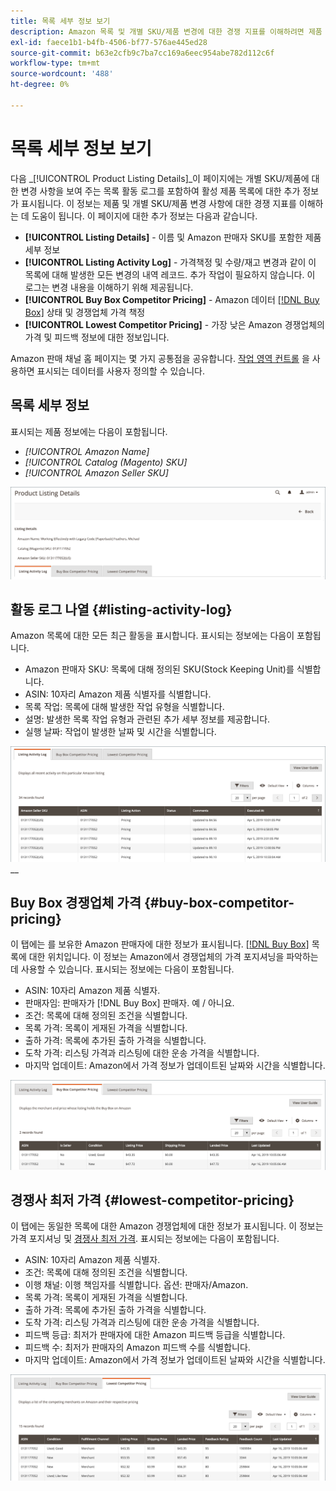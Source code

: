 ```yaml
---
title: 목록 세부 정보 보기
description: Amazon 목록 및 개별 SKU/제품 변경에 대한 경쟁 지표를 이해하려면 제품 목록 세부 사항 페이지 를 검토하십시오.
exl-id: faece1b1-b4fb-4506-bf77-576ae445ed28
source-git-commit: b63e2cfb9c7ba7cc169a6eec954abe782d112c6f
workflow-type: tm+mt
source-wordcount: '488'
ht-degree: 0%

---
```


# 목록 세부 정보 보기

다음 _[!UICONTROL Product Listing Details]_이 페이지에는 개별 SKU/제품에 대한 변경 사항을 보여 주는 목록 활동 로그를 포함하여 활성 제품 목록에 대한 추가 정보가 표시됩니다. 이 정보는 제품 및 개별 SKU/제품 변경 사항에 대한 경쟁 지표를 이해하는 데 도움이 됩니다. 이 페이지에 대한 추가 정보는 다음과 같습니다.

- **[!UICONTROL Listing Details]** - 이름 및 Amazon 판매자 SKU를 포함한 제품 세부 정보
- **[!UICONTROL Listing Activity Log]** - 가격책정 및 수량/재고 변경과 같이 이 목록에 대해 발생한 모든 변경의 내역 레코드. 추가 작업이 필요하지 않습니다. 이 로그는 변경 내용을 이해하기 위해 제공됩니다.
- **[!UICONTROL Buy Box Competitor Pricing]** - Amazon 데이터 [[!DNL Buy Box]](./buy-box-competitor-pricing.md) 상태 및 경쟁업체 가격 책정
- **[!UICONTROL Lowest Competitor Pricing]** - 가장 낮은 Amazon 경쟁업체의 가격 및 피드백 정보에 대한 정보입니다.

Amazon 판매 채널 홈 페이지는 몇 가지 공통점을 공유합니다. [작업 영역 컨트롤](./workspace-controls.md) 을 사용하면 표시되는 데이터를 사용자 정의할 수 있습니다.

## 목록 세부 정보

표시되는 제품 정보에는 다음이 포함됩니다.

- _[!UICONTROL Amazon Name]_
- _[!UICONTROL Catalog (Magento) SKU]_
- _[!UICONTROL Amazon Seller SKU]_

![목록 세부 정보](assets/amazon-product-listing-details.png)

## 활동 로그 나열 {#listing-activity-log}

Amazon 목록에 대한 모든 최근 활동을 표시합니다. 표시되는 정보에는 다음이 포함됩니다.

- Amazon 판매자 SKU: 목록에 대해 정의된 SKU(Stock Keeping Unit)를 식별합니다.
- ASIN: 10자리 Amazon 제품 식별자를 식별합니다.
- 목록 작업: 목록에 대해 발생한 작업 유형을 식별합니다.
- 설명: 발생한 목록 작업 유형과 관련된 추가 세부 정보를 제공합니다.
- 실행 날짜: 작업이 발생한 날짜 및 시간을 식별합니다.

![제품 목록 세부 사항 - 활동 로그 나열](assets/amazon-listing-activity-log.png)
__

## Buy Box 경쟁업체 가격 {#buy-box-competitor-pricing}

이 탭에는 를 보유한 Amazon 판매자에 대한 정보가 표시됩니다. [[!DNL Buy Box]](./buy-box-competitor-pricing.md) 목록에 대한 위치입니다. 이 정보는 Amazon에서 경쟁업체의 가격 포지셔닝을 파악하는 데 사용할 수 있습니다. 표시되는 정보에는 다음이 포함됩니다.

- ASIN: 10자리 Amazon 제품 식별자.
- 판매자임: 판매자가 [!DNL Buy Box] 판매자. 예 / 아니요.
- 조건: 목록에 대해 정의된 조건을 식별합니다.
- 목록 가격: 목록이 게재된 가격을 식별합니다.
- 출하 가격: 목록에 추가된 출하 가격을 식별합니다.
- 도착 가격: 리스팅 가격과 리스팅에 대한 운송 가격을 식별합니다.
- 마지막 업데이트: Amazon에서 가격 정보가 업데이트된 날짜와 시간을 식별합니다.

![제품 목록 세부 정보: Buy Box 경쟁업체 가격](assets/amazon-listing-details-buy-box-2.png)

## 경쟁사 최저 가격 {#lowest-competitor-pricing}

이 탭에는 동일한 목록에 대한 Amazon 경쟁업체에 대한 정보가 표시됩니다. 이 정보는 가격 포지셔닝 및 [경쟁사 최저 가격](./lowest-competitor-pricing.md). 표시되는 정보에는 다음이 포함됩니다.

- ASIN: 10자리 Amazon 제품 식별자.
- 조건: 목록에 대해 정의된 조건을 식별합니다.
- 이행 채널: 이행 책임자를 식별합니다. 옵션: 판매자/Amazon.
- 목록 가격: 목록이 게재된 가격을 식별합니다.
- 출하 가격: 목록에 추가된 출하 가격을 식별합니다.
- 도착 가격: 리스팅 가격과 리스팅에 대한 운송 가격을 식별합니다.
- 피드백 등급: 최저가 판매자에 대한 Amazon 피드백 등급을 식별합니다.
- 피드백 수: 최저가 판매자의 Amazon 피드백 수를 식별합니다.
- 마지막 업데이트: Amazon에서 가격 정보가 업데이트된 날짜와 시간을 식별합니다.

![제품 목록 세부 정보 - 경쟁업체 최저 가격](assets/amazon-listing-details-lowest-comp.png)
